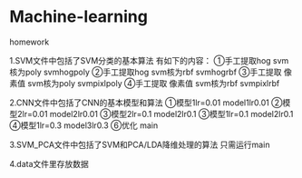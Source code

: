 # Machine-learning
homework

1.SVM文件中包括了SVM分类的基本算法 有如下的内容：
 ①手工提取hog svm核为poly               svmhogpoly
 ②手工提取hog svm核为rbf                svmhogrbf
 ③手工提取 像素值 svm核为poly            svmpixlpoly
 ④手工提取 像素值 svm核为rbf             svmpixlrbf

2.CNN文件中包括了CNN的基本模型和算法
 ①模型1lr=0.01                  model1lr0.01
 ②模型2lr=0.01                  model2lr0.01
 ③模型2lr=0.1                   model2lr0.1
 ③模型1lr=0.1                   model2lr0.1
 ④模型1lr=0.3                   model3lr0.3
 ⑥优化                          main

3.SVM_PCA文件中包括了SVM和PCA/LDA降维处理的算法
 只需运行main

4.data文件里存放数据